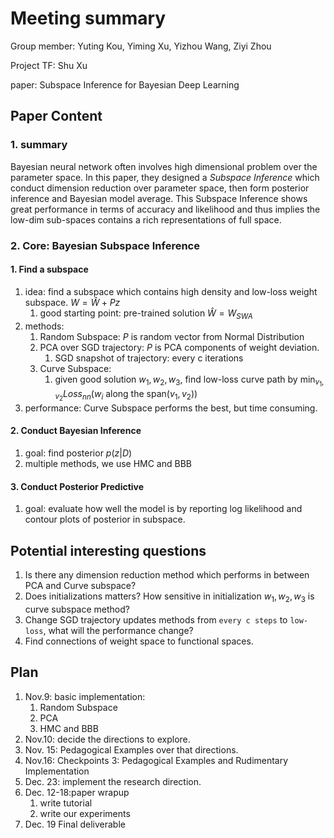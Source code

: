 # Meeting summary 
Group member: Yuting Kou, Yiming Xu, Yizhou Wang, Ziyi Zhou

Project TF: Shu Xu

paper: Subspace Inference for Bayesian Deep Learning

## Paper Content
### 1. summary
Bayesian neural network often involves high dimensional problem over the parameter space. In this paper, they designed a *Subspace Inference* which conduct dimension reduction over parameter space, then form posterior inference and Bayesian model average. This Subspace Inference shows great performance in terms of accuracy and likelihood and thus implies the low-dim sub-spaces contains a rich representations of full space.

### 2. Core: Bayesian Subspace Inference
#### 1. Find a subspace
1.  idea: find a subspace which contains high density and low-loss weight subspace. $W=\hat{W}+Pz$
    1.  good starting point: pre-trained solution $\hat{W}=W_{SWA}$
2.  methods:
    1.  Random Subspace: $P$ is random vector from Normal Distribution
    2.  PCA over SGD trajectory: $P$ is PCA components of weight deviation. 
        1.  SGD snapshot of trajectory: every c iterations
    3.  Curve Subspace:
        1.  given good solution $w_1,w_2,w_3$, find low-loss curve path by $\min_{v_1,v_2} Loss_{nn}(w_i \text{ along the span}(v_1,v_2))$
3.  performance: Curve Subspace performs the best, but time consuming.
#### 2.  Conduct Bayesian Inference
1.  goal: find posterior $p(z|D)$
2.  multiple methods, we use HMC and BBB
#### 3.  Conduct Posterior Predictive
1.  goal: evaluate how well the model is by reporting log likelihood and contour plots of posterior in subspace.


## Potential interesting questions
1. Is there any dimension reduction method which performs in between PCA and Curve subspace?
2. Does initializations matters? How sensitive in initialization $w_1,w_2,w_3$ is curve subspace method?
3. Change SGD trajectory updates methods from `every c steps` to `low-loss`, what will the performance change? 
4. Find connections of weight space to functional spaces.


## Plan
1. Nov.9: basic implementation: 
    1. Random Subspace
    2. PCA
    3. HMC and BBB
2. Nov.10: decide the directions to explore.
3. Nov. 15: Pedagogical Examples over that directions.
4. Nov.16: Checkpoints 3: Pedagogical Examples and Rudimentary Implementation
5. Dec. 23: implement the research direction. 
5. Dec. 12-18:paper wrapup
    1. write tutorial
    2. write our experiments
6. Dec. 19 Final deliverable
